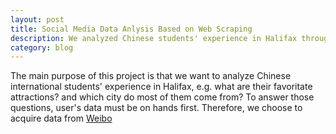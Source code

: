 ```yaml
---
layout: post
title: Social Media Data Anlysis Based on Web Scraping
description: We analyzed Chinese students' experience in Halifax through searching some attractions' name on weibo.com (a Chinese social media) and scraping the user's posts and photoes. The main technique is web scraping with understanding HTTP requests methods.
category: blog
---
```


The main purpose of this project is that we want to analyze Chinese international students' experience in Halifax, e.g. what are their favoritate attractions? and which city do most of them come from? To answer those questions, user's data must be on hands first. Therefore, we choose to acquire data from <a href="http://markdown.tw">Weibo</a>


